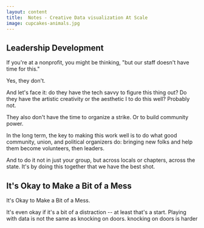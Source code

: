 ```yaml
---
layout: content
title:  Notes - Creative Data visualization At Scale
image: cupcakes-animals.jpg
---
```



## Leadership Development

If you're at a nonprofit, you might be thinking, "but our staff doesn't have time for this."

Yes, they don't.

And let's face it: do they have the tech savvy to figure this thing out? Do they have the artistic creativity or the aesthetic I to do this well? Probably not.

They also don't have the time to organize a strike. Or to build community power.

In the long term, the key to making this work well is to do what good community, union, and political organizers do: bringing new folks and help them become volunteers, then leaders.

And to do it not in just your group, but across locals or chapters, across the state. It's by doing this together that we have the best shot.


## It's Okay to Make a Bit of a Mess

It's Okay to Make a Bit of a Mess.

It's even okay if it's a bit of a distraction -- at least that's a start. Playing with data is not the same as knocking on doors. knocking on doors is harder
